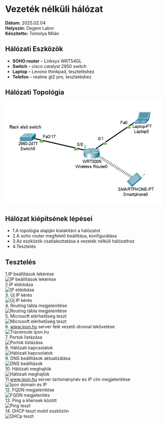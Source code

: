 # Vezeték nélküli hálózat

**Dátum:** 2025.02.04 <br>
**Helyszín:** Degem Labor <br>
**Készítette:** Tomolya Milán <br>

## Hálózati Eszközök

- **SOHO router** – Linksys WRT54GL<br>
- **Switch** – cisco catalyst 2950 switch<br>
- **Laptop** – Levono thinkpad, teszteléshez<br>
- **Telefon** – realme gt2 pro, teszteléshez<br>


## Hálózati Topológia
 
![Topológia](https://github.com/VLevente0/meresi-jegyzokonyvek/blob/bd62f13a4b8a0b66d23d1d3a7289ae72309e2e7a/main/kepek/vezeteknelkuli/topologia.png)

## Hálózat kiépítsének lépései

- 1.A topológia alapján kialakítáni a hálózatot
- 2.A soho router megfelelő beállítása, konfigurálása
- 3.Az eszközök csatlakoztatása a vezeték nélküli hálózathoz
- 4.Tesztelés


## Tesztelés

1.IP beállítások lekérése<br>
![IP beállítások lekérése](images/ip_settings.png)  
2.IP eldobása<br>
   ![IP eldobása](images/drop_ip.png)  
3. Új IP kérés <br>
   ![Új IP kérés](images/request_new_ip.png)  
4. Routing tábla megjelenítése  <br>
   ![Routing tábla megjelenítése](images/routing_table.png)  
5. Microsoft elérhetőség teszt <br>
   ![Microsoft elérhetőség teszt](images/microsoft_ping.png)  
6. www.ipon.hu server felé vezető útvonal lekövetése <br>
   ![Traceroute ipon.hu](images/traceroute_ipon.png)  
7. Portok listázása  <br>
   ![Portok listázása](images/list_ports.png)  
8. Hálózati kapcsolatok <br>
   ![Hálózati kapcsolatok](images/network_connections.png)  
9. DNS beállítások aktualizálása <br>
   ![DNS beállítások](images/dns_update.png)  
10. Hálózati meghajtók <br>
    ![Hálózati meghajtók](images/network_drives.png)  
11.www.ipon.hu server tartománynév és IP cím megjelenítése<br>
    ![Ipon domain és IP](images/ipon_domain_ip.png)  
12. FQDN megjelenítése<br>
    ![FQDN megjelenítés](images/fqdn_display.png)  
13. Ping a kliensek között <br>
    ![Ping teszt](images/ping_clients.png)  
14. DHCP teszt mobil eszközön<br>
      ![DHCp teszt](images/ping_clients.png)  
